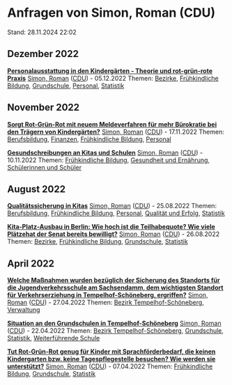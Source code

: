 # Anfragen von Simon, Roman (CDU)

Stand: 28.11.2024 22:02

## Dezember 2022
**[Personalausstattung in den Kindergärten - Theorie und rot-grün-rote Praxis](https://pardok.parlament-berlin.de/starweb/adis/citat/VT/19/SchrAnfr/S19-13967.pdf)**
[Simon, Roman](autor_simon_roman_cdu.md) ([CDU](fraktion_cdu.md)) - 05.12.2022
Themen: [Bezirke](thema_bezirke.md), [Frühkindliche Bildung](thema_fruehkindliche_bildung.md), [Grundschule](thema_grundschule.md), [Personal](thema_personal.md), [Statistik](thema_statistik.md)

## November 2022
**[Sorgt Rot-Grün-Rot mit neuem Meldeverfahren für mehr Bürokratie bei den Trägern von Kindergärten?](https://pardok.parlament-berlin.de/starweb/adis/citat/VT/19/SchrAnfr/S19-13771.pdf)**
[Simon, Roman](autor_simon_roman_cdu.md) ([CDU](fraktion_cdu.md)) - 17.11.2022
Themen: [Berufsbildung](thema_berufsbildung.md), [Finanzen](thema_finanzen.md), [Frühkindliche Bildung](thema_fruehkindliche_bildung.md), [Personal](thema_personal.md)

**[Gesundschreibungen an Kitas und Schulen](https://pardok.parlament-berlin.de/starweb/adis/citat/VT/19/SchrAnfr/S19-13668.pdf)**
[Simon, Roman](autor_simon_roman_cdu.md) ([CDU](fraktion_cdu.md)) - 10.11.2022
Themen: [Frühkindliche Bildung](thema_fruehkindliche_bildung.md), [Gesundheit und Ernährung](thema_gesundheit_und_ernaehrung.md), [Schülerinnen und Schüler](thema_schuelerinnen_und_schueler.md)

## August 2022
**[Qualitätssicherung in Kitas](https://pardok.parlament-berlin.de/starweb/adis/citat/VT/19/SchrAnfr/S19-12886.pdf)**
[Simon, Roman](autor_simon_roman_cdu.md) ([CDU](fraktion_cdu.md)) - 25.08.2022
Themen: [Berufsbildung](thema_berufsbildung.md), [Frühkindliche Bildung](thema_fruehkindliche_bildung.md), [Personal](thema_personal.md), [Qualität und Erfolg](thema_qualitaet_und_erfolg.md), [Statistik](thema_statistik.md)

**[Kita-Platz-Ausbau in Berlin: Wie hoch ist die Teilhabequote? Wie viele Plätzehat der Senat bereits bewilligt?](https://pardok.parlament-berlin.de/starweb/adis/citat/VT/19/SchrAnfr/S19-12885.pdf)**
[Simon, Roman](autor_simon_roman_cdu.md) ([CDU](fraktion_cdu.md)) - 26.08.2022
Themen: [Bezirke](thema_bezirke.md), [Frühkindliche Bildung](thema_fruehkindliche_bildung.md), [Grundschule](thema_grundschule.md), [Statistik](thema_statistik.md)

## April 2022
**[Welche Maßnahmen wurden bezüglich der Sicherung des Standorts für die Jugendverkehrsschule am Sachsendamm, dem wichtigsten Standort für Verkehrserziehung in Tempelhof-Schöneberg, ergriffen?](https://pardok.parlament-berlin.de/starweb/adis/citat/VT/19/SchrAnfr/S19-11568.pdf)**
[Simon, Roman](autor_simon_roman_cdu.md) ([CDU](fraktion_cdu.md)) - 27.04.2022
Themen: [Bezirk Tempelhof-Schöneberg](bezirk_tempelhof-schoeneberg.md), [Verwaltung](thema_verwaltung.md)

**[Situation an den Grundschulen in Tempelhof-Schöneberg](https://pardok.parlament-berlin.de/starweb/adis/citat/VT/19/SchrAnfr/S19-11498.pdf)**
[Simon, Roman](autor_simon_roman_cdu.md) ([CDU](fraktion_cdu.md)) - 22.04.2022
Themen: [Bezirk Tempelhof-Schöneberg](bezirk_tempelhof-schoeneberg.md), [Grundschule](thema_grundschule.md), [Statistik](thema_statistik.md), [Weiterführende Schule](thema_weiterfuehrende_schule.md)

**[Tut Rot-Grün-Rot genug für Kinder mit Sprachförderbedarf, die keinen Kindergarten bzw. keine Tagespflegestelle besuchen? Wie werden sie unterstützt?](https://pardok.parlament-berlin.de/starweb/adis/citat/VT/19/SchrAnfr/S19-11349.pdf)**
[Simon, Roman](autor_simon_roman_cdu.md) ([CDU](fraktion_cdu.md)) - 07.04.2022
Themen: [Frühkindliche Bildung](thema_fruehkindliche_bildung.md), [Grundschule](thema_grundschule.md), [Statistik](thema_statistik.md)

